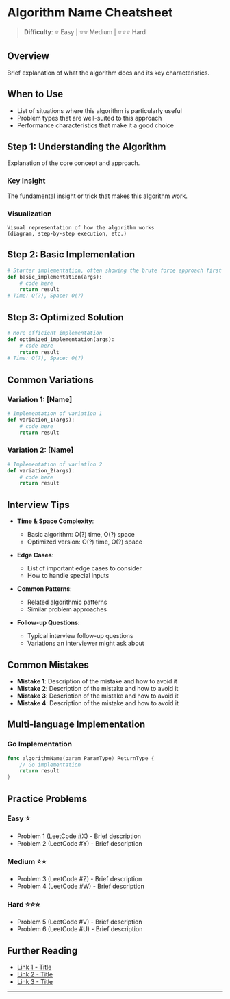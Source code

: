 # Algorithm Name Cheatsheet

> **Difficulty**: ⭐ Easy | ⭐⭐ Medium | ⭐⭐⭐ Hard

## Overview

Brief explanation of what the algorithm does and its key characteristics.

## When to Use

- List of situations where this algorithm is particularly useful
- Problem types that are well-suited to this approach
- Performance characteristics that make it a good choice

## Step 1: Understanding the Algorithm

Explanation of the core concept and approach.

### Key Insight

The fundamental insight or trick that makes this algorithm work.

### Visualization

```
Visual representation of how the algorithm works
(diagram, step-by-step execution, etc.)
```

## Step 2: Basic Implementation

```python
# Starter implementation, often showing the brute force approach first
def basic_implementation(args):
    # code here
    return result
# Time: O(?), Space: O(?)
```

## Step 3: Optimized Solution

```python
# More efficient implementation
def optimized_implementation(args):
    # code here
    return result
# Time: O(?), Space: O(?)
```

## Common Variations

### Variation 1: [Name]

```python
# Implementation of variation 1
def variation_1(args):
    # code here
    return result
```

### Variation 2: [Name]

```python
# Implementation of variation 2
def variation_2(args):
    # code here
    return result
```

## Interview Tips

- **Time & Space Complexity**:
  - Basic algorithm: O(?) time, O(?) space
  - Optimized version: O(?) time, O(?) space
  
- **Edge Cases**:
  - List of important edge cases to consider
  - How to handle special inputs

- **Common Patterns**:
  - Related algorithmic patterns
  - Similar problem approaches

- **Follow-up Questions**:
  - Typical interview follow-up questions
  - Variations an interviewer might ask about

## Common Mistakes

- **Mistake 1**: Description of the mistake and how to avoid it
- **Mistake 2**: Description of the mistake and how to avoid it
- **Mistake 3**: Description of the mistake and how to avoid it
- **Mistake 4**: Description of the mistake and how to avoid it

## Multi-language Implementation

### Go Implementation

```go
func algorithmName(param ParamType) ReturnType {
    // Go implementation
    return result
}
```

## Practice Problems

### Easy ⭐
- Problem 1 (LeetCode #X) - Brief description
- Problem 2 (LeetCode #Y) - Brief description

### Medium ⭐⭐
- Problem 3 (LeetCode #Z) - Brief description
- Problem 4 (LeetCode #W) - Brief description

### Hard ⭐⭐⭐
- Problem 5 (LeetCode #V) - Brief description
- Problem 6 (LeetCode #U) - Brief description

## Further Reading

- [Link 1 - Title](https://example.com)
- [Link 2 - Title](https://example.com)
- [Link 3 - Title](https://example.com)

---